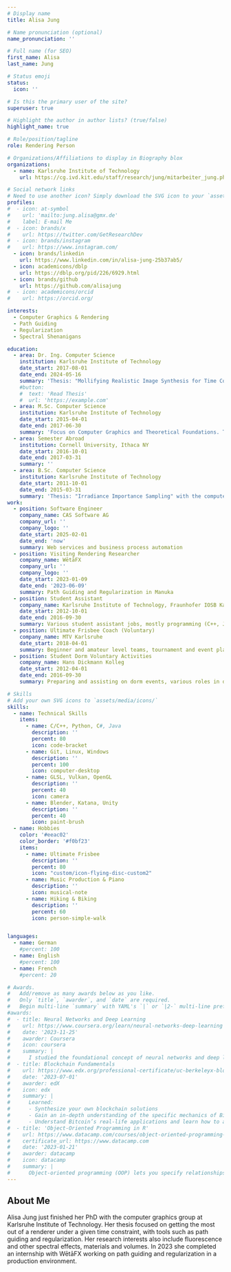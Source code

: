 ```yaml
---
# Display name
title: Alisa Jung

# Name pronunciation (optional)
name_pronunciation: ''

# Full name (for SEO)
first_name: Alisa
last_name: Jung

# Status emoji
status:
  icon: ''

# Is this the primary user of the site?
superuser: true

# Highlight the author in author lists? (true/false)
highlight_name: true

# Role/position/tagline
role: Rendering Person

# Organizations/Affiliations to display in Biography blox
organizations:
  - name: Karlsruhe Institute of Technology
    url: https://cg.ivd.kit.edu/staff/research/jung/mitarbeiter_jung.php

# Social network links
# Need to use another icon? Simply download the SVG icon to your `assets/media/icons/` folder.
profiles:
#  - icon: at-symbol
#    url: 'mailto:jung.alisa@gmx.de'
#    label: E-mail Me
#  - icon: brands/x
#    url: https://twitter.com/GetResearchDev
#  - icon: brands/instagram
#    url: https://www.instagram.com/
  - icon: brands/linkedin
    url: https://www.linkedin.com/in/alisa-jung-25b37ab5/
  - icon: academicons/dblp
    url: https://dblp.org/pid/226/6929.html
  - icon: brands/github
    url: https://github.com/alisajung
#  - icon: academicons/orcid
#    url: https://orcid.org/

interests:
  - Computer Graphics & Rendering
  - Path Guiding
  - Regularization
  - Spectral Shenanigans

education:
  - area: Dr. Ing. Computer Science
    institution: Karlsruhe Institute of Technology
    date_start: 2017-08-01
    date_end: 2024-05-16
    summary: 'Thesis: "Mollifying Realistic Image Synthesis for Time Constrained Rendering". Regularization, Fluorescence and Path Guiding for better renders in less time. Supervised by Prof. Carsten Dachsbacher. GI Dissertation Award Nominee.'
    #button:
    #  text: 'Read Thesis'
    #  url: 'https://example.com'
  - area: M.Sc. Computer Science
    institution: Karlsruhe Institute of Technology
    date_start: 2015-04-01
    date_end: 2017-06-30
    summary: 'Focus on Computer Graphics and Theoretical Foundations. Thesis: "Fluorescence in Bidirectional Rendering" with the computer graphics group.'
  - area: Semester Abroad
    institution: Cornell University, Ithaca NY
    date_start: 2016-10-01
    date_end: 2017-03-31
    summary: ''
  - area: B.Sc. Computer Science
    institution: Karlsruhe Institute of Technology
    date_start: 2011-10-01
    date_end: 2015-03-31
    summary: 'Thesis: "Irradiance Importance Sampling" with the computer graphics group.'
work:
  - position: Software Engineer
    company_name: CAS Software AG
    company_url: ''
    company_logo: ''
    date_start: 2025-02-01
    date_end: 'now'
    summary: Web services and business process automation
  - position: Visiting Rendering Researcher
    company_name: WētāFX
    company_url: ''
    company_logo: ''
    date_start: 2023-01-09
    date_end: '2023-06-09'
    summary: Path Guiding and Regularization in Manuka
  - position: Student Assistant
    company_name: Karlsruhe Institute of Technology, Fraunhofer IOSB Karlsruhe
    date_start: 2012-10-01
    date_end: 2016-09-30
    summary: Various student assistant jobs, mostly programming (C++, Java) and tutoring (teaching assistance)
  - position: Ultimate Frisbee Coach (Voluntary)
    company_name: MTV Karlsruhe
    date_start: 2018-04-01
    summary: Beginner and amateur level teams, tournament and event planning
  - position: Student Dorm Voluntary Activities
    company_name: Hans Dickmann Kolleg
    date_start: 2012-04-01
    date_end: 2016-09-30
    summary: Preparing and assisting on dorm events, various roles in dorm self government

# Skills
# Add your own SVG icons to `assets/media/icons/`
skills:
  - name: Technical Skills
    items:
      - name: C/C++, Python, C#, Java
        description: ''
        percent: 80
        icon: code-bracket
      - name: Git, Linux, Windows
        description: ''
        percent: 100
        icon: computer-desktop
      - name: GLSL, Vulkan, OpenGL
        description: ''
        percent: 40
        icon: camera
      - name: Blender, Katana, Unity
        description: ''
        percent: 40
        icon: paint-brush
  - name: Hobbies
    color: '#eeac02'
    color_border: '#f0bf23'
    items:
      - name: Ultimate Frisbee
        description: ''
        percent: 80
        icon: "custom/icon-flying-disc-custom2"
      - name: Music Production & Piano
        description: ''
        icon: musical-note
      - name: Hiking & Biking
        description: ''
        percent: 60
        icon: person-simple-walk


languages:
  - name: German
    #percent: 100
  - name: English
    #percent: 100
  - name: French
    #percent: 20

# Awards.
#   Add/remove as many awards below as you like.
#   Only `title`, `awarder`, and `date` are required.
#   Begin multi-line `summary` with YAML's `|` or `|2-` multi-line prefix and indent 2 spaces below.
#awards:
#  - title: Neural Networks and Deep Learning
#    url: https://www.coursera.org/learn/neural-networks-deep-learning
#    date: '2023-11-25'
#    awarder: Coursera
#    icon: coursera
#    summary: |
#      I studied the foundational concept of neural networks and deep learning. By the end, I was familiar with the significant technological trends driving the rise of deep learning; build, train, and apply fully connected deep neural networks; implement efficient (vectorized) neural networks; identify key parameters in a neural network’s architecture; and apply deep learning to your own applications.
#  - title: Blockchain Fundamentals
#    url: https://www.edx.org/professional-certificate/uc-berkeleyx-blockchain-fundamentals
#    date: '2023-07-01'
#    awarder: edX
#    icon: edx
#    summary: |
#      Learned:
#      - Synthesize your own blockchain solutions
#      - Gain an in-depth understanding of the specific mechanics of Bitcoin
#      - Understand Bitcoin’s real-life applications and learn how to attack and destroy Bitcoin, #Ethereum, smart contracts and Dapps, and alternatives to Bitcoin’s Proof-of-Work consensus #algorithm
#  - title: 'Object-Oriented Programming in R'
#    url: https://www.datacamp.com/courses/object-oriented-programming-with-s3-and-r6-in-r
#    certificate_url: https://www.datacamp.com
#    date: '2023-01-21'
#    awarder: datacamp
#    icon: datacamp
#    summary: |
#      Object-oriented programming (OOP) lets you specify relationships between functions and the objects that they can act on, helping you manage complexity in your code. This is an intermediate level course, providing an introduction to OOP, using the S3 and R6 systems. S3 is a great day-to-day R programming tool that simplifies some of the functions that you write. R6 is especially useful for industry-specific analyses, working with web APIs, and building GUIs.
---
```


## About Me

Alisa Jung just finished her PhD with the computer graphics group at Karlsruhe Institute of Technology. Her thesis focused on getting the most out of a renderer under a given time constraint, with tools such as path guiding and regularization. Her research interests also include fluorescence and other spectral effects, materials and volumes. In 2023 she completed an internship with WētāFX working on path guiding and regularization in a production environment.